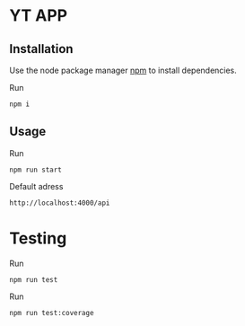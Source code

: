 # YT APP

## Installation

Use the node package manager [npm](https://nodejs.org/en/download/) to install dependencies.

Run
```
npm i
```

## Usage

Run

```
npm run start
```

Default adress
```
http://localhost:4000/api
```

# Testing

Run
```
npm run test
```

Run
```
npm run test:coverage
```
